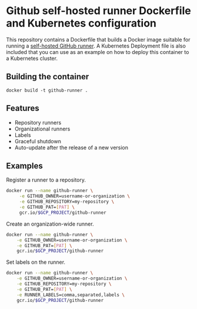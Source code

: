 # Github self-hosted runner Dockerfile and Kubernetes configuration

This repository contains a Dockerfile that builds a Docker image suitable for running a [self-hosted GitHub runner](https://github.com/vishnudxb/github-runner). A Kubernetes Deployment file is also included that you can use as an example on how to deploy this container to a Kubernetes cluster.

## Building the container

`docker build -t github-runner .`

## Features

* Repository runners
* Organizational runners
* Labels
* Graceful shutdown
* Auto-update after the release of a new version

## Examples

Register a runner to a repository.

```sh
docker run --name github-runner \
     -e GITHUB_OWNER=username-or-organization \
     -e GITHUB_REPOSITORY=my-repository \
     -e GITHUB_PAT=[PAT] \
     gcr.io/$GCP_PROJECT/github-runner
```

Create an organization-wide runner.

```sh
docker run --name github-runner \
    -e GITHUB_OWNER=username-or-organization \
    -e GITHUB_PAT=[PAT] \
    gcr.io/$GCP_PROJECT/github-runner
```

Set labels on the runner.

```sh
docker run --name github-runner \
    -e GITHUB_OWNER=username-or-organization \
    -e GITHUB_REPOSITORY=my-repository \
    -e GITHUB_PAT=[PAT] \
    -e RUNNER_LABELS=comma,separated,labels \
    gcr.io/$GCP_PROJECT/github-runner
```


